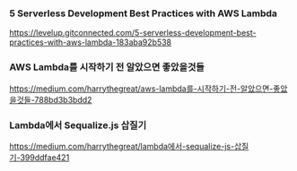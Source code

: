 ### 5 Serverless Development Best Practices with AWS Lambda
<https://levelup.gitconnected.com/5-serverless-development-best-practices-with-aws-lambda-183aba92b538>

### AWS Lambda를 시작하기 전 알았으면 좋았을것들
<https://medium.com/harrythegreat/aws-lambda를-시작하기-전-알았으면-좋았을것들-788bd3b3bdd2>

### Lambda에서 Sequalize.js 삽질기
<https://medium.com/harrythegreat/lambda에서-sequalize-js-삽질기-399ddfae421>
